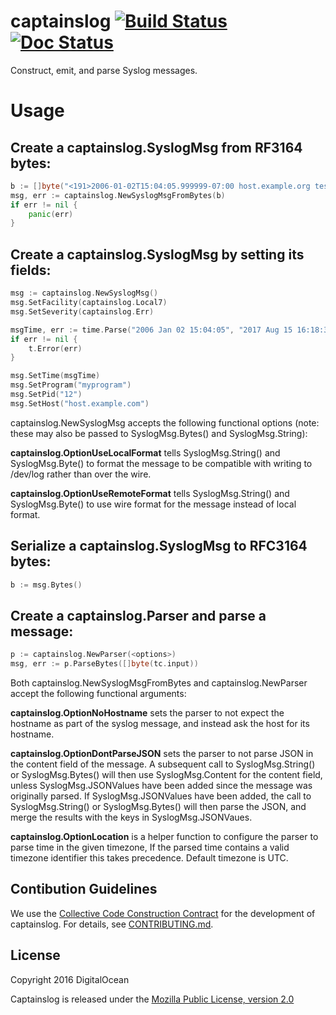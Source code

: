 # captainslog [![Build Status](https://travis-ci.org/digitalocean/captainslog.svg?branch=master)](https://travis-ci.org/digitalocean/captainslog) [![Doc Status](https://godoc.org/github.com/digitalocean/captainslog?status.png)](https://godoc.org/github.com/digitalocean/captainslog)

Construct, emit, and parse Syslog messages.
# Usage
## Create a captainslog.SyslogMsg from RF3164 bytes:
```go
b := []byte("<191>2006-01-02T15:04:05.999999-07:00 host.example.org test: engage\n")
msg, err := captainslog.NewSyslogMsgFromBytes(b)
if err != nil {
	panic(err)
}
```
## Create a captainslog.SyslogMsg by setting its fields:
```go
msg := captainslog.NewSyslogMsg()
msg.SetFacility(captainslog.Local7)
msg.SetSeverity(captainslog.Err)

msgTime, err := time.Parse("2006 Jan 02 15:04:05", "2017 Aug 15 16:18:34")
if err != nil {
	t.Error(err)
}

msg.SetTime(msgTime)
msg.SetProgram("myprogram")
msg.SetPid("12")
msg.SetHost("host.example.com")
```
captainslog.NewSyslogMsg accepts the following functional options (note: these may also be passed to SyslogMsg.Bytes() and SyslogMsg.String):

**captainslog.OptionUseLocalFormat** tells SyslogMsg.String() and SyslogMsg.Byte() to format the message to be compatible with writing to /dev/log rather than over the wire.

**captainslog.OptionUseRemoteFormat** tells SyslogMsg.String() and SyslogMsg.Byte() to use wire format for the message instead of local format.
## Serialize a captainslog.SyslogMsg to RFC3164 bytes:
```go
b := msg.Bytes()
```
## Create a captainslog.Parser and parse a message:
```go
p := captainslog.NewParser(<options>)
msg, err := p.ParseBytes([]byte(tc.input))
```
Both captainslog.NewSyslogMsgFromBytes and captainslog.NewParser accept the following functional arguments:

**captainslog.OptionNoHostname** sets the parser to not expect the hostname as part of the syslog message, and instead ask the host for its hostname.

**captainslog.OptionDontParseJSON** sets the parser to not parse JSON in the content field of the message. A subsequent call to SyslogMsg.String() or SyslogMsg.Bytes() will then use SyslogMsg.Content for the content field, unless SyslogMsg.JSONValues have been added since the message was originally parsed. If SyslogMsg.JSONValues have been added, the call to SyslogMsg.String() or SyslogMsg.Bytes() will then parse the JSON, and merge the results with the keys in SyslogMsg.JSONVaues.

**captainslog.OptionLocation** is a helper function to configure the parser to parse time in the given timezone, If the parsed time contains a valid timezone identifier this takes precedence. Default timezone is UTC.
## Contibution Guidelines
We use the [Collective Code Construction Contract](http://rfc.zeromq.org/spec:22) for the development of captainslog. For details, see [CONTRIBUTING.md](https://github.com/digitalocean/captainslog/blob/master/CONTRIBUTING.md).
## License
Copyright 2016 DigitalOcean

Captainslog is released under the [Mozilla Public License, version 2.0](https://github.com/digitalocean/captainslog/blob/master/LICENSE)

